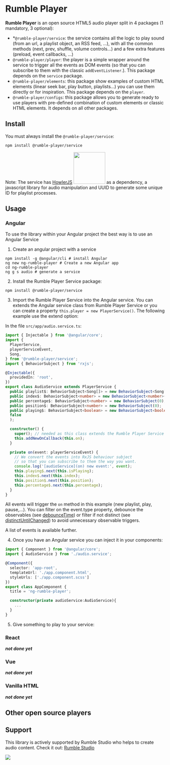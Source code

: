 # Rumble Player


**Rumble Player** is an open source HTML5 audio player split in 4 packages (1 mandatory, 3 optional):
- *`@rumble-player/service`: the service contains all the logic to play sound (from an url, a playlist object, an RSS feed, ...), with all the common methods (next, prev, shuffle, volume controls...) and a few extra features (preload, event callbacks, ...)
- `@rumble-player/player`: the player is a simple wrapper around the service to trigger all the events as DOM events (so that you can subscribe to them with the classic `addEventListener`.). This package depends on the `service` package.
- `@rumble-player/elements`: this package show examples of custom HTML elements (linear seek bar, play button, playlists...) you can use them directly or for inspiration. This package depends on the `player`.
- `@rumble-player/configs`: this package allows you to generate ready to use players with pre-defined combination of custom elements or classic HTML elements. It depends on all other packages.

## Install


You must always install the `@rumble-player/service`:

```shell
npm install @rumble-player/service
```

Note: The service has [HowlerJS](https://howlerjs.com/) <img width="100" src="https://howlerjs.com/assets/images/logo.svg"> as a dependency, a javascript library for audio manipulation and UUID to generate some unique ID for playlist processes.

## Usage

### Angular

To use the library within your Angular project the best way is to use an Angular Service

1) Create an angular project with a service
```shell
npm install -g @angular/cli # install Angular
ng new ng-rumble-player # Create a new Angular app
cd ng-rumble-player
ng g s audio # generate a service
```

2) Install the Rumble Player Service package:

```shell
npm install @rumble-player/service
```

3) Import the Rumble Player Service into the Angular service. You can extends the Angular service class from Rumble Player Service or you can create a property `this.player = new PlayerService()`. The following example use the extend option:

In the file `src/app/audio.service.ts`:
```typescript
import { Injectable } from '@angular/core';
import {
  PlayerService,
  playerServiceEvent,
  Song,
} from '@rumble-player/service';
import { BehaviorSubject } from 'rxjs';

@Injectable({
  providedIn: 'root',
})
export class AudioService extends PlayerService {
  public playlist$: BehaviorSubject<Song[]> = new BehaviorSubject<Song[]>([]);
  public index$: BehaviorSubject<number> = new BehaviorSubject<number>(-1);
  public percentage$: BehaviorSubject<number> = new BehaviorSubject(0);
  public position$: BehaviorSubject<number> = new BehaviorSubject(0);
  public playing$: BehaviorSubject<boolean> = new BehaviorSubject<boolean>(
  false
  );

  constructor() {
    super(); // needed as this class extends the Rumble Player Service
    this.addNewOnCallback(this.on);
  }

  private on(event: playerServiceEvent) {
    // We convert the events into RxJS behaviour subject
    // so that you can subscribe to them the way you want.
    console.log('[audioService](on) new event:', event);
    this.playing$.next(this.isPlaying);
    this.index$.next(this.index);
    this.position$.next(this.position);
    this.percentage$.next(this.percentage);
  }
}

```


All events will trigger the `on` method in this example (new playlist, play, pause,...). You can filter on the event.type property, debounce the observables (see [debounceTime](https://rxmarbles.com/#debounceTime)) or filter if not distinct (see [distinctUntilChanged](https://rxmarbles.com/#distinctUntilChanged)) to avoid unnecessary observable triggers.

A list of events is available further.

4) Once you have an Angular service you can inject it in your components:

```typescript
import { Component } from '@angular/core';
import { AudioService } from './audio.service';

@Component({
  selector: 'app-root',
  templateUrl: './app.component.html',
  styleUrls: ['./app.component.scss']
})
export class AppComponent {
  title = 'ng-rumble-player';

  constructor(private audioService:AudioService){
    ...
  }
}
```

5) Give something to play to your service:


 

### React

***not done yet***

### Vue

***not done yet***

### Vanilla HTML

***not done yet***

## Other open source players


## Support

This library is actively supported by Rumble Studio who helps to create audio content. Check it out: [Rumble Studio](https://rumble.studio)

<img src="https://rumblestudio.app/assets/rs-logos/classic-reversed.svg">

